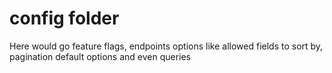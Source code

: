 # config folder

Here would go feature flags, endpoints options like allowed fields to sort by, pagination default options and even queries